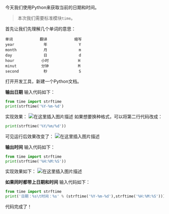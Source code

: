 今天我们使用Python来获取当前的日期和时间。

> 本次我们需要标准模块`time`。

首先让我们先理解几个单词的意思：

```
单词            翻译            缩写 
year             年              Y
month            月              m
day              日              d
hour            小时             H
minut           分钟             M
second           秒              S
```

打开开发工具，新建一个Python文档。

**输出日期**
输入代码如下：
```python
from time import strftime
print(strftime('%Y-%m-%d')
```
实现效果：
![在这里插入图片描述](https://pic.2ge.org/cdn/?url=https://img-blog.csdnimg.cn/20200821140306471.png#pic_center)
如果想要换种格式，可以将第二行代码改成：

```python
print(strftime('%Y/%m/%d'))
```
可见运行后效果改变了：
![在这里插入图片描述](https://pic.2ge.org/cdn/?url=https://img-blog.csdnimg.cn/20200821140759772.png#pic_center)

**输出时间**
输入代码如下：

```python
from time import strftime
print(strftime('%H:%M:%S'))
```
实现效果如下：
![在这里插入图片描述](https://pic.2ge.org/cdn/?url=https://img-blog.csdnimg.cn/20200821141019879.png#pic_center)

**如果同时都带上日期和时间**
输入代码如下：

```python
from time import strftime
print('日期：%s\t时间：%s' % (strftime('%Y-%m-%d'),strftime('%H:%M:%S')))
```
代码完成了！
